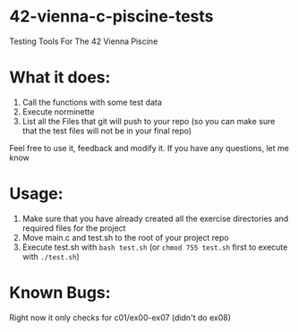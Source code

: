 # 42-vienna-c-piscine-tests
Testing Tools For The 42 Vienna Piscine

# What it does:
1. Call the functions with some test data
2. Execute norminette
3. List all the Files that git will push to your repo (so you can make sure that the test files will not be in your final repo)

Feel free to use it, feedback and modify it. If you have any questions, let me know

# Usage:
1. Make sure that you have already created all the exercise directories and required files for the project
2. Move main.c and test.sh to the root of your project repo
3. Execute test.sh with `bash test.sh` (or `chmod 755 test.sh` first to execute with `./test.sh`)

# Known Bugs:
Right now it only checks for c01/ex00-ex07 (didn't do ex08)
